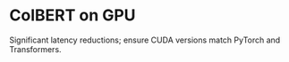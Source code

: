# ColBERT on GPU

Significant latency reductions; ensure CUDA versions match PyTorch and Transformers.
